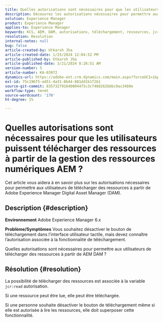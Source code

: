 ```yaml
---
title: Quelles autorisations sont nécessaires pour que les utilisateurs puissent télécharger des ressources à partir de la gestion des ressources numériques AEM ?
description: Découvrez les autorisations nécessaires pour permettre aux utilisateurs de télécharger des ressources à partir de la gestion des ressources numériques Adobe Experience Manager.
solution: Experience Manager
product: Experience Manager
applies-to: Experience Manager
keywords: KCS, AEM, DAM, autorisations, téléchargement, ressources, jcr:read, système de gestion des ressources numériques
resolution: Resolution
internal-notes: null
bug: false
article-created-by: Utkarsh Jha
article-created-date: 1/25/2024 12:04:52 PM
article-published-by: Utkarsh Jha
article-published-date: 3/21/2024 8:26:51 AM
version-number: 5
article-number: KA-03972
dynamics-url: https://adobe-ent.crm.dynamics.com/main.aspx?forceUCI=1&pagetype=entityrecord&etn=knowledgearticle&id=ecedb8ef-79bb-ee11-a569-6045bd0065b6
exl-id: 75c196f5-ad51-4a31-8b44-881dd1b1f2b1
source-git-commit: 835732791640004475c3cf468262bbbc9ac34b9e
workflow-type: tm+mt
source-wordcount: '170'
ht-degree: 1%

---
```


# Quelles autorisations sont nécessaires pour que les utilisateurs puissent télécharger des ressources à partir de la gestion des ressources numériques AEM ?


Cet article vous aidera à en savoir plus sur les autorisations nécessaires pour permettre aux utilisateurs de télécharger des ressources à partir de Adobe Experience Manager Digital Asset Manager (DAM).

## Description {#description}


<b>Environnement</b>
Adobe Experience Manager 6.x

<b>Problème/Symptômes</b>
Vous souhaitez désactiver le bouton de téléchargement dans l’interface utilisateur tactile, mais devez connaître l’autorisation associée à la fonctionnalité de téléchargement.

Quelles autorisations sont nécessaires pour permettre aux utilisateurs de télécharger des ressources à partir de AEM DAM ?


## Résolution {#resolution}


La possibilité de télécharger des ressources est associée à la variable `jcr:read` autorisation.

Si une ressource peut être lue, elle peut être téléchargée.

Si une personne souhaite désactiver le bouton de téléchargement même si elle est autorisée à lire les ressources, elle doit superposer cette fonctionnalité.
